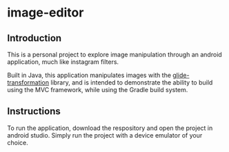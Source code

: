 # image-editor

## Introduction

This is a personal project to explore image manipulation through an android application, much like instagram filters.

Built in Java, this application manipulates images with the [glide-transformation](https://github.com/wasabeef/glide-transformations) library, and is intended to demonstrate the ability to build using the MVC framework, while using the Gradle build system.

## Instructions

To run the application, download the respository and open the project in android studio. Simply run the project with a device emulator of your choice. 
